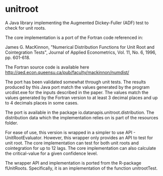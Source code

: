 # unitroot

A Java library implementing the Augmented Dickey-Fuller (ADF) test to check for unit roots. 

The core implementation is a port of the Fortran code referenced in:

James G. MacKinnon, "Numerical Distribution Functions for Unit Root and
Cointegration Tests", Journal of Applied Econometrics, Vol. 11, No. 6,
1996, pp. 601-618.

The Fortran source code is available here http://qed.econ.queensu.ca/pub/faculty/mackinnon/numdist/

The port has been validated somewhat through unit tests. The results produced by this Java port match the values generated by the program urcdist.exe for the inputs described in the paper. The values match the values generated by the Fortran version to at least 3 decimal places and up to 4 decimals places in some cases.

The port is available in the package io.datanapis.unitroot.distribution. The distribution data which the implementation relies on is part of the resources folder.

For ease of use, this version is wrapped in a simpler to use API - UnitRootEvaluator. However, this wrapper only provides an API to test for unit root. The core implementation can test for both unit roots and cointegration for up to 12 lags. The core implementation can also calculate the critical-value for a given confidence level.

The wrapper API and implementation is ported from the R-package fUnitRoots. Specifically, it is an implementation of the function unitrootTest.